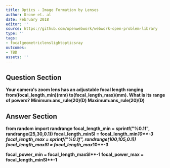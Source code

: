 ```yaml
---
title: Optics - Image Formation by Lenses
author: Urone et. al
date: February 2018
editor: ''
source: https://github.com/openwebwork/webwork-open-problem-library
type: ''
tags:
- focalgeometriclenslightopticsray
outcomes:
- TBD
assets: ''
---
```


## Question Section 

<b>
Your camera's zoom lens has an adjustable focal length ranging from(focal_length_min)(mm) to(focal_length_max)(mm). What is its range of powers?
Minimum:ans_rule(20)(D)
Maximum:ans_rule(20)(D)



## Answer Section

from random import randrange
focal_length_min = sprintf("%0.1f", randrange(25,30,0.1))
focal_length_minSI = focal_length_min*10**-3
focal_length_max = sprintf("%0.1f", randrange(100,105,0.1))
focal_length_maxSI = focal_length_max*10**-3

focal_power_min = focal_length_maxSI**-1
focal_power_max = focal_length_minSI**-1